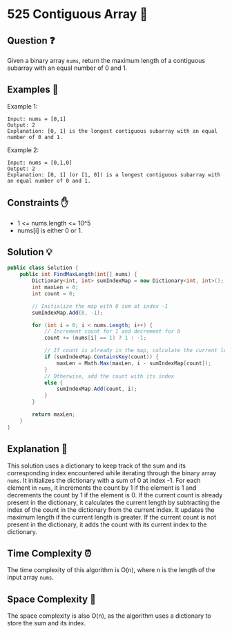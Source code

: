 # 525 Contiguous Array 📏

## Question ❓
Given a binary array `nums`, return the maximum length of a contiguous subarray with an equal number of 0 and 1.

## Examples 🌟
Example 1:
```
Input: nums = [0,1]
Output: 2
Explanation: [0, 1] is the longest contiguous subarray with an equal number of 0 and 1.
```

Example 2:
```
Input: nums = [0,1,0]
Output: 2
Explanation: [0, 1] (or [1, 0]) is a longest contiguous subarray with an equal number of 0 and 1.
```

## Constraints ✋
- 1 <= nums.length <= 10^5
- nums[i] is either 0 or 1.

## Solution 💡

```csharp
public class Solution {
    public int FindMaxLength(int[] nums) {
        Dictionary<int, int> sumIndexMap = new Dictionary<int, int>();
        int maxLen = 0;
        int count = 0;

        // Initialize the map with 0 sum at index -1
        sumIndexMap.Add(0, -1);

        for (int i = 0; i < nums.Length; i++) {
            // Increment count for 1 and decrement for 0
            count += (nums[i] == 1) ? 1 : -1;

            // If count is already in the map, calculate the current length
            if (sumIndexMap.ContainsKey(count)) {
                maxLen = Math.Max(maxLen, i - sumIndexMap[count]);
            }
            // Otherwise, add the count with its index
            else {
                sumIndexMap.Add(count, i);
            }
        }

        return maxLen;
    }
}
```

## Explanation 📝
This solution uses a dictionary to keep track of the sum and its corresponding index encountered while iterating through the binary array `nums`. It initializes the dictionary with a sum of 0 at index -1. For each element in `nums`, it increments the count by 1 if the element is 1 and decrements the count by 1 if the element is 0. If the current count is already present in the dictionary, it calculates the current length by subtracting the index of the count in the dictionary from the current index. It updates the maximum length if the current length is greater. If the current count is not present in the dictionary, it adds the count with its current index to the dictionary.

## Time Complexity ⏰
The time complexity of this algorithm is O(n), where n is the length of the input array `nums`.

## Space Complexity 🚀
The space complexity is also O(n), as the algorithm uses a dictionary to store the sum and its index.
